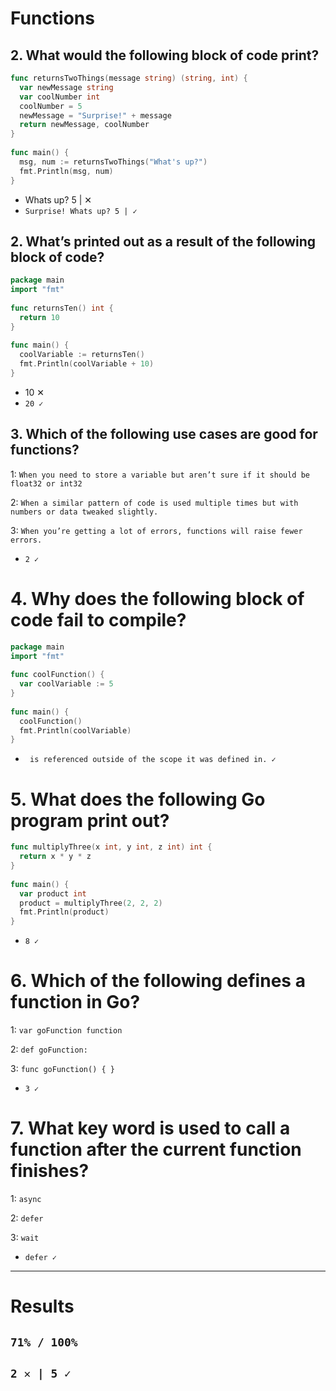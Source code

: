 # Functions

## 2. What would the following block of code print?
```go
func returnsTwoThings(message string) (string, int) {
  var newMessage string
  var coolNumber int
  coolNumber = 5
  newMessage = "Surprise!" + message
  return newMessage, coolNumber
}
 
func main() {
  msg, num := returnsTwoThings("What's up?")
  fmt.Println(msg, num)
}
```

- Whats up? 5 | ✕
- ```Surprise! Whats up? 5 | ✓```

## 2. What’s printed out as a result of the following block of code?
```go
package main
import "fmt"
 
func returnsTen() int {
  return 10
}
 
func main() {
  coolVariable := returnsTen()
  fmt.Println(coolVariable + 10)
}
```

- 10 ✕
- ```20 ✓```

## 3. Which of the following use cases are good for functions?

1: ```When you need to store a variable but aren’t sure if it should be float32 or int32```

2: ```When a similar pattern of code is used multiple times but with numbers or data tweaked slightly.```

3: ```When you’re getting a lot of errors, functions will raise fewer errors.```

- ```2 ✓``` 

# 4.  Why does the following block of code fail to compile?

```go
package main
import "fmt"
 
func coolFunction() {
  var coolVariable := 5
}
 
func main() {
  coolFunction()
  fmt.Println(coolVariable)
}
```
- ``` is referenced outside of the scope it was defined in. ✓```

# 5. What does the following Go program print out?
```go
func multiplyThree(x int, y int, z int) int {
  return x * y * z
}
 
func main() {
  var product int
  product = multiplyThree(2, 2, 2)
  fmt.Println(product)
}
```
- ```8 ✓```

# 6. Which of the following defines a function in Go?
1: ```var goFunction function```

2: ```def goFunction:```

3: ```func goFunction() { }```

-  ```3 ✓```

# 7. What key word is used to call a function after the current function finishes?
1: ```async```

2: ```defer```

3: ```wait```

- ```defer ✓```

___

# Results

## ```71% / 100%```
## ```2 ✕ | 5 ✓```